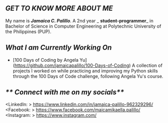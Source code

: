 ## _**GET TO KNOW MORE ABOUT ME**_


My name is _**Jamaica C. Palillo**_. A 2nd year _ **student-programmer**_ in Bachelor of Science in Computer Engineering at Polytechnic University of the Philippines (PUP).

## _**What I am Currently Working On**_
- [100 Days of Coding by Angela Yu]  
(https://github.com/jamaicapalillo/100-Days-of-Coding)
  A collection of projects I worked on while practicing and improving my Python skills through the 100 Days of Code challenge, following Angela Yu's course.
  
## _** Connect with me on my socials**_
<LinkedIn: >  https://www.linkedin.com/in/jamaica-palillo-962329296/  
<Facebook: > https://www.facebook.com/maicamikaella.palillo/  
<Instagram: > https://www.instagram.com/  

